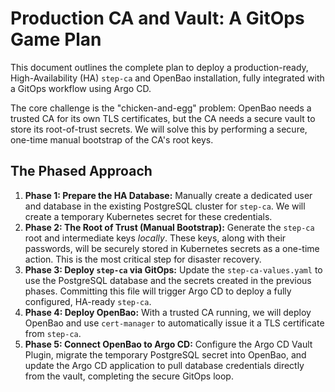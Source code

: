 # Production CA and Vault: A GitOps Game Plan

This document outlines the complete plan to deploy a production-ready, High-Availability (HA) `step-ca` and OpenBao installation, fully integrated with a GitOps workflow using Argo CD.

The core challenge is the "chicken-and-egg" problem: OpenBao needs a trusted CA for its own TLS certificates, but the CA needs a secure vault to store its root-of-trust secrets. We will solve this by performing a secure, one-time manual bootstrap of the CA's root keys.

## The Phased Approach

1.  **Phase 1: Prepare the HA Database:** Manually create a dedicated user and database in the existing PostgreSQL cluster for `step-ca`. We will create a temporary Kubernetes secret for these credentials.
2.  **Phase 2: The Root of Trust (Manual Bootstrap):** Generate the `step-ca` root and intermediate keys *locally*. These keys, along with their passwords, will be securely stored in Kubernetes secrets as a one-time action. This is the most critical step for disaster recovery.
3.  **Phase 3: Deploy `step-ca` via GitOps:** Update the `step-ca-values.yaml` to use the PostgreSQL database and the secrets created in the previous phases. Committing this file will trigger Argo CD to deploy a fully configured, HA-ready `step-ca`.
4.  **Phase 4: Deploy OpenBao:** With a trusted CA running, we will deploy OpenBao and use `cert-manager` to automatically issue it a TLS certificate from `step-ca`.
5.  **Phase 5: Connect OpenBao to Argo CD:** Configure the Argo CD Vault Plugin, migrate the temporary PostgreSQL secret into OpenBao, and update the Argo CD application to pull database credentials directly from the vault, completing the secure GitOps loop.
